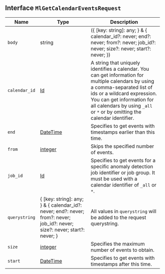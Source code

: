 ## Interface `MlGetCalendarEventsRequest`

| Name | Type | Description |
| - | - | - |
| `body` | string | ({ [key: string]: any; } & { calendar_id?: never; end?: never; from?: never; job_id?: never; size?: never; start?: never; }) | All values in `body` will be added to the request body. |
| `calendar_id` | [Id](./Id.md) | A string that uniquely identifies a calendar. You can get information for multiple calendars by using a comma-separated list of ids or a wildcard expression. You can get information for all calendars by using `_all` or `*` or by omitting the calendar identifier. |
| `end` | [DateTime](./DateTime.md) | Specifies to get events with timestamps earlier than this time. |
| `from` | [integer](./integer.md) | Skips the specified number of events. |
| `job_id` | [Id](./Id.md) | Specifies to get events for a specific anomaly detection job identifier or job group. It must be used with a calendar identifier of `_all` or `*`. |
| `querystring` | { [key: string]: any; } & { calendar_id?: never; end?: never; from?: never; job_id?: never; size?: never; start?: never; } | All values in `querystring` will be added to the request querystring. |
| `size` | [integer](./integer.md) | Specifies the maximum number of events to obtain. |
| `start` | [DateTime](./DateTime.md) | Specifies to get events with timestamps after this time. |
